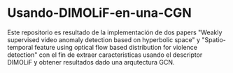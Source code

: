 # Usando-DIMOLiF-en-una-CGN
Este repositorio es resultado de la implementación de dos papers "Weakly supervised video anomaly detection based on hyperbolic space" y "Spatio-temporal feature using optical flow based distribution for violence detection" con el fin de extraer caracteristicas usando el descriptor DIMOLiF y obtener resultados dado una arqutectura GCN.
